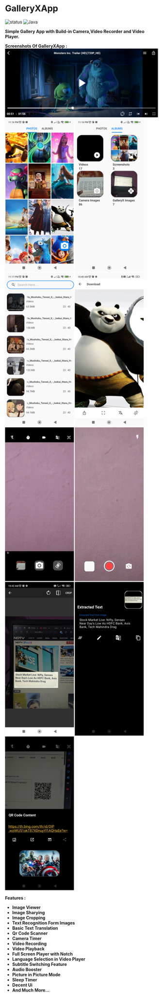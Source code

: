 # GalleryXApp
![status](https://img.shields.io/badge/Status-Active-brightgreen)
![Java](https://img.shields.io/badge/Java-100%25-brightgreen)

<b>Simple Gallery App with Build-in Camera,Video Recorder and Video Player.</b><br>

<b>Screenshots Of GalleryXApp :</br><img src = "https://github.com/DixitKashyap/GalleryX/blob/main/Screenshots/5.jpg"
width=100% height=50%/>
<img src ="https://github.com/DixitKashyap/GalleryX/blob/main/Screenshots/1.jpg"
width=45% height=30%/>
<img src = "https://github.com/DixitKashyap/GalleryX/blob/main/Screenshots/2.jpg"
width=45% height=30%/>
<img src = "https://github.com/DixitKashyap/GalleryX/blob/main/Screenshots/3.jpg"
width=45% height=30%/>
<img src = "https://github.com/DixitKashyap/GalleryX/blob/main/Screenshots/4.jpg"
width=45% height=30%/>
<img src = "https://github.com/DixitKashyap/GalleryX/blob/main/Screenshots/6.jpg"
width=45% height=30%/>
<img src = "https://github.com/DixitKashyap/GalleryX/blob/main/Screenshots/7.jpg"
width= 45% height = 30%/>
<img src = "https://github.com/DixitKashyap/GalleryX/blob/main/Screenshots/8.jpg"
width=45% height=30%/>
<img src = "https://github.com/DixitKashyap/GalleryX/blob/main/Screenshots/9.jpg"
width=45% height=30%/>
<img src = "https://github.com/DixitKashyap/GalleryX/blob/main/Screenshots/10.jpg"
width= 45% height=30%/>
</br>

<b> Features : </b>
<ul>
<li>Image Viewer
<li>Image Sharying
<li>Image Cropping
<li>Text Recognition Form Images
<li>Basic Text Translation
<li>Qr Code Scanner
<li>Camera Timer
<li>Video Recording</li>
<li>Video Playback</li>
<li>Full Screen Player with Notch</li>
<li>Language Selection in Video Player</li>
<li>Subtitle Switching Feature</li>
<li>Audio Booster</li>
<li>Picture in Picture Mode</li>
<li>Sleep Timer</li> 
<li>Decent Ui
<li>And Much More... 
</ul>




